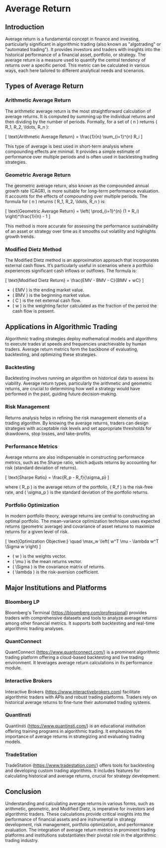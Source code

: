 # Average Return

## Introduction

Average return is a fundamental concept in finance and investing, particularly significant in algorithmic trading (also known as "algotrading" or "automated trading"). It provides investors and traders with insights into the historical performance of a financial asset, portfolio, or strategy. The average return is a measure used to quantify the central tendency of returns over a specific period. This metric can be calculated in various ways, each here tailored to different analytical needs and scenarios.

## Types of Average Return

### Arithmetic Average Return

The arithmetic average return is the most straightforward calculation of average returns. It is computed by summing up the individual returns and then dividing by the number of periods. Formally, for a set of \( n \) returns \( R_1, R_2, \ldots, R_n \):

\[ 
 \text{Arithmetic Average Return} = \frac{1}{n} \sum_{i=1}^{n} R_i 
\]

This type of average is best used in short-term analysis where compounding effects are minimal. It provides a simple estimate of performance over multiple periods and is often used in backtesting trading strategies.

### Geometric Average Return

The geometric average return, also known as the compounded annual growth rate (CAGR), is more suitable for long-term performance evaluation. It accounts for the effects of compounding over multiple periods. The formula for \( n \) returns \( R_1, R_2, \ldots, R_n \) is:

\[ 
 \text{Geometric Average Return} = \left( \prod_{i=1}^{n} (1 + R_i) \right)^\frac{1}{n} - 1 
\]

This method is more accurate for assessing the performance sustainability of an asset or strategy over time as it smooths out volatility and highlights growth trends.

### Modified Dietz Method

The Modified Dietz method is an approximation approach that incorporates external cash flows. It’s particularly useful in scenarios where a portfolio experiences significant cash inflows or outflows. The formula is:

\[ 
 \text{Modified Dietz Return} = \frac{EMV - BMV - C}{BMV + wC} 
\]

- \( EMV \) is the ending market value.
- \( BMV \) is the beginning market value.
- \( C \) is the net external cash flow.
- \( w \) is the weighting factor calculated as the fraction of the period the cash flow is present.

## Applications in Algorithmic Trading

Algorithmic trading strategies deploy mathematical models and algorithms to execute trades at speeds and frequencies unachievable by human traders. Average return metrics form the backbone of evaluating, backtesting, and optimizing these strategies.

### Backtesting

Backtesting involves running an algorithm on historical data to assess its viability. Average return types, particularly the arithmetic and geometric returns, are crucial to determining how well a strategy would have performed in the past, guiding future decision-making.

### Risk Management

Returns analysis helps in refining the risk management elements of a trading algorithm. By knowing the average returns, traders can design strategies with acceptable risk levels and set appropriate thresholds for drawdowns, stop losses, and take-profits.

### Performance Metrics

Average returns are also indispensable in constructing performance metrics, such as the Sharpe ratio, which adjusts returns by accounting for risk (standard deviation of returns). 

\[ 
 \text{Sharpe Ratio} = \frac{R_p - R_f}{\sigma_p} 
\]

where \( R_p \) is the average return of the portfolio, \( R_f \) is the risk-free rate, and \( \sigma_p \) is the standard deviation of the portfolio returns.

### Portfolio Optimization

In modern portfolio theory, average returns are central to constructing an optimal portfolio. The mean-variance optimization technique uses expected returns (geometric average) and covariance of asset returns to maximize returns for a given level of risk.

\[ 
 \text{Optimization Objective:} \quad \max_w \left( w^T \mu - \lambda w^T \Sigma w \right)
\]

- \( w \) is the weights vector.
- \( \mu \) is the mean returns vector.
- \( \Sigma \) is the covariance matrix of returns.
- \( \lambda \) is the risk-aversion coefficient.

## Major Institutions and Platforms

### Bloomberg LP

Bloomberg's Terminal (https://bloomberg.com/professional) provides traders with comprehensive datasets and tools to analyze average returns among other financial metrics. It supports both backtesting and real-time algorithmic trading analyses.

### QuantConnect

QuantConnect (https://www.quantconnect.com/) is a prominent algorithmic trading platform offering a cloud-based backtesting and live trading environment. It leverages average return calculations in its performance module.

### Interactive Brokers

Interactive Brokers (https://www.interactivebrokers.com) facilitate algorithmic traders with APIs and robust trading platforms. Traders rely on historical average returns to fine-tune their automated trading systems.

### QuantInsti

QuantInsti (https://www.quantinsti.com/) is an educational institution offering training programs in algorithmic trading. It emphasizes the importance of average returns in strategizing and evaluating trading models.

### TradeStation

TradeStation (https://www.tradestation.com/) offers tools for backtesting and developing custom trading algorithms. It includes features for calculating historical and average returns, crucial for strategy development.

## Conclusion

Understanding and calculating average returns in various forms, such as arithmetic, geometric, and Modified Dietz, is imperative for investors and algorithmic traders. These calculations provide critical insights into the performance of financial assets and are instrumental in strategy development, risk management, portfolio optimization, and performance evaluation. The integration of average return metrics in prominent trading platforms and institutions substantiates their pivotal role in the algorithmic trading industry.